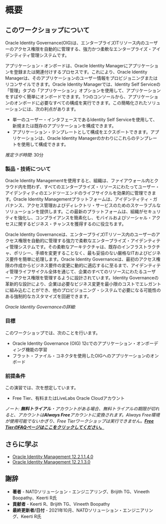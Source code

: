 # 概要

## このワークショップについて

Oracle Identity Governance(OIG)は、エンタープライズITリソース内のユーザーのアクセス権限を自動的に管理する、強力かつ柔軟なエンタープライズ・アイデンティティ管理システムです。

アプリケーション・オンボードは、Oracle Identity Managerにアプリケーションを登録または関連付けするプロセスです。これにより、Oracle Identity Managerは、そのアプリケーションのユーザー情報をプロビジョニングまたはリコンサイルできます。Oracle Identity Managerでは、Identity Self Serviceの「管理」タブの「アプリケーション」オプションを使用して、アプリケーションをすばやく簡単にオンボードできます。1つのコンソールから、アプリケーションのオンボードに必要なすべての構成を実行できます。この簡略化されたソリューションには、次の利点があります。

*   単一のユーザー・インタフェースであるIdentity Self Serviceを使用して、新規または既存のアプリケーションを構成できます。
*   アプリケーション・テンプレートとして構成をエクスポートできます。アプリケーションは、Oracle Identity Managerのかわりにこれらのテンプレートを使用して構成できます。

_推定ラボ時間_: 30分

### 製品・技術について

Oracle Identity Managementを使用すると、組織は、ファイアウォール内とクラウド内を問わず、すべてのエンタープライズ・リソースにわたってユーザー・アイデンティティのエンドツーエンドのライフサイクルを効果的に管理できます。Oracle Identity Managementプラットフォームは、アイデンティティ・ガバナンス、アクセス管理およびディレクトリ・サービスのためのスケーラブルなソリューションを提供します。この最新のプラットフォームは、組織がセキュリティを強化し、コンプライアンスを簡素化し、モバイルおよびソーシャル・アクセスに関するビジネス・チャンスを獲得するのに役立ちます。

Oracle Identity Governanceは、エンタープライズITリソース内のユーザーのアクセス権限を自動的に管理する強力で柔軟なエンタープライズ・アイデンティティ管理システムです。その柔軟なアーキテクチャは、既存のインフラストラクチャ、ポリシー、手順を変更することなく、最も妥協のない厳格なITおよびビジネス要件を簡単に処理します。Oracle Identity Governanceは、最初のアクセス権限の作成からビジネス要件の変更に動的に適応するに至るまで、アイデンティティ管理ライフサイクル全体を通じて、企業のすべてのリソースにわたるユーザー・アクセス権限を管理するように設計されています。Identity Governanceの革新的な設計により、企業は必要なビジネス変更を最小限のコストでエレガントに組み込むことができ、他のプロビジョニング・システムで必要になる可能性のある強制的なカスタマイズを回避できます。

_Oracle Identity Governanceの詳細:_

[](youtube:YdvKkstK4o8)

### 目標

このワークショップでは、次のことを行います。

*   Oracle Identity Governance (OIG) 12cでのアプリケーション・オンボーディング機能の学習
*   フラット・ファイル・コネクタを使用したOIGへのアプリケーションのオンボード

### 前提条件

この演習では、次を想定しています。

*   Free Tier、有料またはLiveLabs Oracle Cloudアカウント

_ノート: **無料トライアル**・アカウントがある場合、無料トライアルの期限が切れると、アカウントは**Always Free**アカウントに変換されます。Always Free環境が使用可能でないかぎり、Free Tierワークショップは実行できません。**[Free TierのFAQページはここをクリックしてください。](https://www.oracle.com/cloud/free/faq.html)**_

## さらに学ぶ

*   [Oracle Identity Management 12.2.1.1.4.0](https://docs.oracle.com/en/middleware/idm/suite/12.2.1.4/index.html)
*   [Oracle Identity Management 12.2.1.3.0](https://docs.oracle.com/en/middleware/idm/suite/12.2.1.3/index.html)

## 謝辞

*   **著者** - NATDソリューション・エンジニアリング、Brijith TG、Vineeth Boopathy、Keerti R氏
*   **貢献者** - Keerti R、Brijith TG、Vineeth Boopathy
*   **最終更新者/日付** - 2021年10月、NATDソリューション・エンジニアリング、Keerti R氏